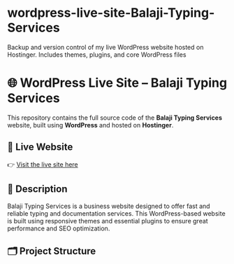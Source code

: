 # wordpress-live-site-Balaji-Typing-Services
Backup and version control of my live WordPress website hosted on Hostinger. Includes themes, plugins, and core WordPress files
# 🌐 WordPress Live Site – Balaji Typing Services

This repository contains the full source code of the **Balaji Typing Services** website, built using **WordPress** and hosted on **Hostinger**.

## 🔗 Live Website

👉 [Visit the live site here](https://balajitypingservices.in)

## 📄 Description

Balaji Typing Services is a business website designed to offer fast and reliable typing and documentation services. This WordPress-based website is built using responsive themes and essential plugins to ensure great performance and SEO optimization.

## 🗂️ Project Structure

